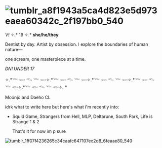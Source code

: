 # ![tumblr_a8f1943a5ca4d823e5d973eaea60342c_2f197bb0_540](https://github.com/user-attachments/assets/428d7cca-58b2-4c0b-8269-119e48a24d56)

*V!* ✧.* 19 ✧.* **she/he/they** 

Dentist by day. Artist by obsession. I explore the boundaries of human nature— 

one scream, one masterpiece at a time.

_DNI UNDER 17_


✧.*𓆝 𓆟 𓆞 𓆝 𓆟✧.*𓆝 𓆟 𓆞 𓆝 𓆟✧.*𓆝 𓆟 𓆞 𓆝 𓆟✧.*𓆝 𓆟 𓆞 𓆝 𓆟✧.*𓆝 𓆟 𓆞 𓆝 𓆟✧. *


Moonjo and Daeho CL

idrk what to write here but here's what i'm recently into:
- Squid Game, Strangers from Hell, MLP, Deltarune, South Park, Life is Strange 1 & 2

  That's it for now im p sure
  
![tumblr_1ff07f4236265c34caafc647107ec2d8_6feaae80_540](https://github.com/user-attachments/assets/dc9a2203-47bf-4d62-8baf-ffa6c4059f47)

